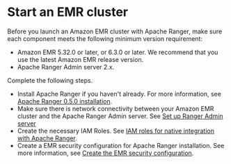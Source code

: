 # Start an EMR cluster<a name="emr-ranger-start-emr-cluster"></a>

Before you launch an Amazon EMR cluster with Apache Ranger, make sure each component meets the following minimum version requirement:
+ Amazon EMR 5\.32\.0 or later, or 6\.3\.0 or later\. We recommend that you use the latest Amazon EMR release version\.
+ Apache Ranger Admin server 2\.x\.

Complete the following steps\.
+ Install Apache Ranger if you haven't already\. For more information, see [Apache Ranger 0\.5\.0 installation](https://cwiki.apache.org/confluence/display/RANGER/Apache+Ranger+0.5.0+Installation)\.
+ Make sure there is network connectivity between your Amazon EMR cluster and the Apache Ranger Admin server\. See [Set up Ranger Admin server](emr-ranger-admin.md)
+ Create the necessary IAM Roles\. See [IAM roles for native integration with Apache Ranger](emr-ranger-iam.md)\.
+ Create a EMR security configuration for Apache Ranger installation\. See more information, see [Create the EMR security configuration](emr-ranger-security-config.md)\.